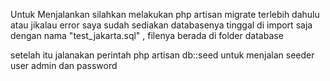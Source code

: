 Untuk Menjalankan silahkan melakukan php artisan migrate terlebih dahulu atau jikalau error saya sudah sediakan databasenya tinggal di import saja dengan nama "test_jakarta.sql" , filenya berada di folder database

setelah itu jalanakan perintah php artisan db::seed untuk menjalan seeder user admin dan password
